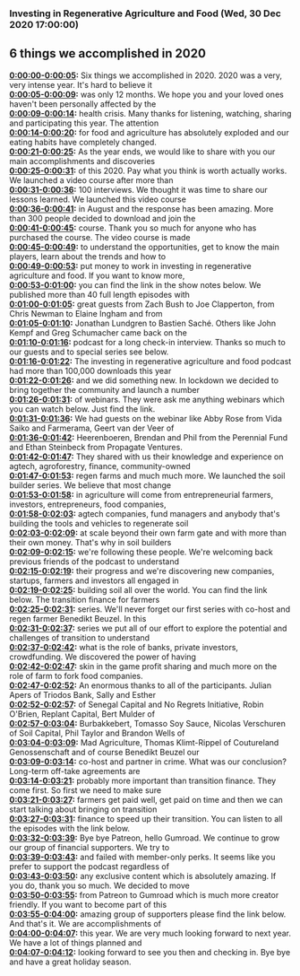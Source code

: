 ### Investing in Regenerative Agriculture and Food  (Wed, 30 Dec 2020 17:00:00)
## 6 things we accomplished in 2020  
**[0:00:00-0:00:05](https://investinginregenerativeagriculture.com/six-things-we-accomplished-in-2020#t=0:00:00):**  Six things we accomplished in 2020. 2020 was a very, very intense year. It's hard to believe it  
**[0:00:05-0:00:09](https://investinginregenerativeagriculture.com/six-things-we-accomplished-in-2020#t=0:00:05):**  was only 12 months. We hope you and your loved ones haven't been personally affected by the  
**[0:00:09-0:00:14](https://investinginregenerativeagriculture.com/six-things-we-accomplished-in-2020#t=0:00:09):**  health crisis. Many thanks for listening, watching, sharing and participating this year. The attention  
**[0:00:14-0:00:20](https://investinginregenerativeagriculture.com/six-things-we-accomplished-in-2020#t=0:00:14):**  for food and agriculture has absolutely exploded and our eating habits have completely changed.  
**[0:00:21-0:00:25](https://investinginregenerativeagriculture.com/six-things-we-accomplished-in-2020#t=0:00:21):**  As the year ends, we would like to share with you our main accomplishments and discoveries  
**[0:00:25-0:00:31](https://investinginregenerativeagriculture.com/six-things-we-accomplished-in-2020#t=0:00:25):**  of this 2020. Pay what you think is worth actually works. We launched a video course after more than  
**[0:00:31-0:00:36](https://investinginregenerativeagriculture.com/six-things-we-accomplished-in-2020#t=0:00:31):**  100 interviews. We thought it was time to share our lessons learned. We launched this video course  
**[0:00:36-0:00:41](https://investinginregenerativeagriculture.com/six-things-we-accomplished-in-2020#t=0:00:36):**  in August and the response has been amazing. More than 300 people decided to download and join the  
**[0:00:41-0:00:45](https://investinginregenerativeagriculture.com/six-things-we-accomplished-in-2020#t=0:00:41):**  course. Thank you so much for anyone who has purchased the course. The video course is made  
**[0:00:45-0:00:49](https://investinginregenerativeagriculture.com/six-things-we-accomplished-in-2020#t=0:00:45):**  to understand the opportunities, get to know the main players, learn about the trends and how to  
**[0:00:49-0:00:53](https://investinginregenerativeagriculture.com/six-things-we-accomplished-in-2020#t=0:00:49):**  put money to work in investing in regenerative agriculture and food. If you want to know more,  
**[0:00:53-0:01:00](https://investinginregenerativeagriculture.com/six-things-we-accomplished-in-2020#t=0:00:53):**  you can find the link in the show notes below. We published more than 40 full length episodes with  
**[0:01:00-0:01:05](https://investinginregenerativeagriculture.com/six-things-we-accomplished-in-2020#t=0:01:00):**  great guests from Zach Bush to Joe Clapperton, from Chris Newman to Elaine Ingham and from  
**[0:01:05-0:01:10](https://investinginregenerativeagriculture.com/six-things-we-accomplished-in-2020#t=0:01:05):**  Jonathan Lundgren to Bastien Saché. Others like John Kempf and Greg Schumacher came back on the  
**[0:01:10-0:01:16](https://investinginregenerativeagriculture.com/six-things-we-accomplished-in-2020#t=0:01:10):**  podcast for a long check-in interview. Thanks so much to our guests and to special series see below.  
**[0:01:16-0:01:22](https://investinginregenerativeagriculture.com/six-things-we-accomplished-in-2020#t=0:01:16):**  The investing in regenerative agriculture and food podcast had more than 100,000 downloads this year  
**[0:01:22-0:01:26](https://investinginregenerativeagriculture.com/six-things-we-accomplished-in-2020#t=0:01:22):**  and we did something new. In lockdown we decided to bring together the community and launch a number  
**[0:01:26-0:01:31](https://investinginregenerativeagriculture.com/six-things-we-accomplished-in-2020#t=0:01:26):**  of webinars. They were ask me anything webinars which you can watch below. Just find the link.  
**[0:01:31-0:01:36](https://investinginregenerativeagriculture.com/six-things-we-accomplished-in-2020#t=0:01:31):**  We had guests on the webinar like Abby Rose from Vida Saiko and Farmerama, Geert van der Veer of  
**[0:01:36-0:01:42](https://investinginregenerativeagriculture.com/six-things-we-accomplished-in-2020#t=0:01:36):**  Heerenboeren, Brendan and Phil from the Perennial Fund and Ethan Steinbeck from Propagate Ventures.  
**[0:01:42-0:01:47](https://investinginregenerativeagriculture.com/six-things-we-accomplished-in-2020#t=0:01:42):**  They shared with us their knowledge and experience on agtech, agroforestry, finance, community-owned  
**[0:01:47-0:01:53](https://investinginregenerativeagriculture.com/six-things-we-accomplished-in-2020#t=0:01:47):**  regen farms and much much more. We launched the soil builder series. We believe that most change  
**[0:01:53-0:01:58](https://investinginregenerativeagriculture.com/six-things-we-accomplished-in-2020#t=0:01:53):**  in agriculture will come from entrepreneurial farmers, investors, entrepreneurs, food companies,  
**[0:01:58-0:02:03](https://investinginregenerativeagriculture.com/six-things-we-accomplished-in-2020#t=0:01:58):**  agtech companies, fund managers and anybody that's building the tools and vehicles to regenerate soil  
**[0:02:03-0:02:09](https://investinginregenerativeagriculture.com/six-things-we-accomplished-in-2020#t=0:02:03):**  at scale beyond their own farm gate and with more than their own money. That's why in soil builders  
**[0:02:09-0:02:15](https://investinginregenerativeagriculture.com/six-things-we-accomplished-in-2020#t=0:02:09):**  we're following these people. We're welcoming back previous friends of the podcast to understand  
**[0:02:15-0:02:19](https://investinginregenerativeagriculture.com/six-things-we-accomplished-in-2020#t=0:02:15):**  their progress and we're discovering new companies, startups, farmers and investors all engaged in  
**[0:02:19-0:02:25](https://investinginregenerativeagriculture.com/six-things-we-accomplished-in-2020#t=0:02:19):**  building soil all over the world. You can find the link below. The transition finance for farmers  
**[0:02:25-0:02:31](https://investinginregenerativeagriculture.com/six-things-we-accomplished-in-2020#t=0:02:25):**  series. We'll never forget our first series with co-host and regen farmer Benedikt Beuzel. In this  
**[0:02:31-0:02:37](https://investinginregenerativeagriculture.com/six-things-we-accomplished-in-2020#t=0:02:31):**  series we put all of our effort to explore the potential and challenges of transition to understand  
**[0:02:37-0:02:42](https://investinginregenerativeagriculture.com/six-things-we-accomplished-in-2020#t=0:02:37):**  what is the role of banks, private investors, crowdfunding. We discovered the power of having  
**[0:02:42-0:02:47](https://investinginregenerativeagriculture.com/six-things-we-accomplished-in-2020#t=0:02:42):**  skin in the game profit sharing and much more on the role of farm to fork food companies.  
**[0:02:47-0:02:52](https://investinginregenerativeagriculture.com/six-things-we-accomplished-in-2020#t=0:02:47):**  An enormous thanks to all of the participants. Julian Apers of Triodos Bank, Sally and Esther  
**[0:02:52-0:02:57](https://investinginregenerativeagriculture.com/six-things-we-accomplished-in-2020#t=0:02:52):**  of Senegal Capital and No Regrets Initiative, Robin O'Brien, Replant Capital, Bert Mulder of  
**[0:02:57-0:03:04](https://investinginregenerativeagriculture.com/six-things-we-accomplished-in-2020#t=0:02:57):**  Burbakkebert, Tomasso Soy Sauce, Nicolas Verschuren of Soil Capital, Phil Taylor and Brandon Wells of  
**[0:03:04-0:03:09](https://investinginregenerativeagriculture.com/six-things-we-accomplished-in-2020#t=0:03:04):**  Mad Agriculture, Thomas Klimt-Rippel of Coutureland Genossenschaft and of course Benedikt Beuzel our  
**[0:03:09-0:03:14](https://investinginregenerativeagriculture.com/six-things-we-accomplished-in-2020#t=0:03:09):**  co-host and partner in crime. What was our conclusion? Long-term off-take agreements are  
**[0:03:14-0:03:21](https://investinginregenerativeagriculture.com/six-things-we-accomplished-in-2020#t=0:03:14):**  probably more important than transition finance. They come first. So first we need to make sure  
**[0:03:21-0:03:27](https://investinginregenerativeagriculture.com/six-things-we-accomplished-in-2020#t=0:03:21):**  farmers get paid well, get paid on time and then we can start talking about bringing on transition  
**[0:03:27-0:03:31](https://investinginregenerativeagriculture.com/six-things-we-accomplished-in-2020#t=0:03:27):**  finance to speed up their transition. You can listen to all the episodes with the link below.  
**[0:03:32-0:03:39](https://investinginregenerativeagriculture.com/six-things-we-accomplished-in-2020#t=0:03:32):**  Bye bye Patreon, hello Gumroad. We continue to grow our group of financial supporters. We try to  
**[0:03:39-0:03:43](https://investinginregenerativeagriculture.com/six-things-we-accomplished-in-2020#t=0:03:39):**  and failed with member-only perks. It seems like you prefer to support the podcast regardless of  
**[0:03:43-0:03:50](https://investinginregenerativeagriculture.com/six-things-we-accomplished-in-2020#t=0:03:43):**  any exclusive content which is absolutely amazing. If you do, thank you so much. We decided to move  
**[0:03:50-0:03:55](https://investinginregenerativeagriculture.com/six-things-we-accomplished-in-2020#t=0:03:50):**  from Patreon to Gumroad which is much more creator friendly. If you want to become part of this  
**[0:03:55-0:04:00](https://investinginregenerativeagriculture.com/six-things-we-accomplished-in-2020#t=0:03:55):**  amazing group of supporters please find the link below. And that's it. We are accomplishments of  
**[0:04:00-0:04:07](https://investinginregenerativeagriculture.com/six-things-we-accomplished-in-2020#t=0:04:00):**  this year. We are very much looking forward to next year. We have a lot of things planned and  
**[0:04:07-0:04:12](https://investinginregenerativeagriculture.com/six-things-we-accomplished-in-2020#t=0:04:07):**  looking forward to see you then and checking in. Bye bye and have a great holiday season.  